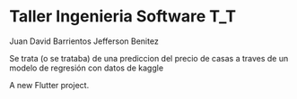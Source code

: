# Taller Ingenieria Software T_T

Juan David Barrientos
Jefferson Benitez 

Se trata (o se trataba) de una prediccion del precio de casas a traves de un modelo de regresión con datos de kaggle

A new Flutter project.
